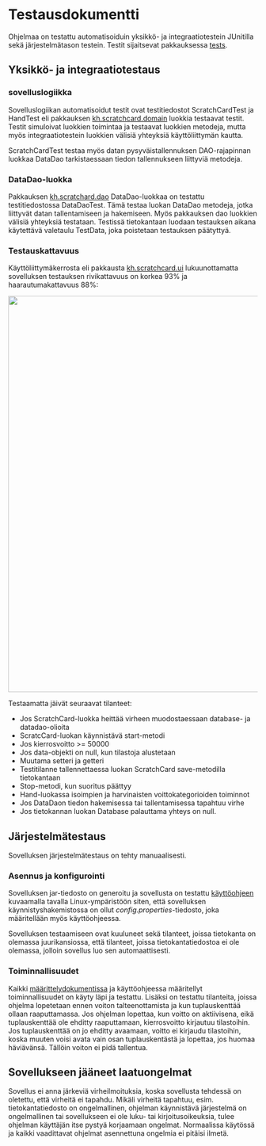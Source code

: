 # Testausdokumentti

Ohjelmaa on testattu automatisoiduin yksikkö- ja integraatiotestein JUnitilla sekä järjestelmätason testein. Testit sijaitsevat pakkauksessa [tests](https://github.com/hartzka/ot-harjoitustyo/tree/master/ScratchCard/src/test/java/tests).

## Yksikkö- ja integraatiotestaus

### sovelluslogiikka

Sovelluslogiikan automatisoidut testit ovat testitiedostot ScratchCardTest ja HandTest eli pakkauksen [kh.scratchcard.domain](https://github.com/hartzka/ot-harjoitustyo/blob/master/ScratchCard/src/main/java/kh/scratchcard/domain) luokkia testaavat testit. Testit simuloivat luokkien toimintaa ja testaavat luokkien metodeja, mutta myös integraatiotestein luokkien välisiä yhteyksiä käyttöliittymän kautta.

ScratchCardTest testaa myös datan pysyväistallennuksen DAO-rajapinnan luokkaa DataDao tarkistaessaan tiedon tallennukseen liittyviä metodeja.

### DataDao-luokka

Pakkauksen [kh.scratchard.dao](https://github.com/hartzka/ot-harjoitustyo/blob/master/ScratchCard/src/main/java/kh/scratchcard/dao) DataDao-luokkaa on testattu testitiedostossa DataDaoTest. Tämä testaa luokan DataDao metodeja, jotka liittyvät datan tallentamiseen ja hakemiseen. Myös pakkauksen dao luokkien välisiä yhteyksiä testataan. Testissä tietokantaan luodaan testauksen aikana käytettävä valetaulu TestData, joka poistetaan testauksen päätyttyä.

### Testauskattavuus

Käyttöliittymäkerrosta eli pakkausta [kh.scratchcard.ui](https://github.com/hartzka/ot-harjoitustyo/blob/master/ScratchCard/src/main/java/kh/scratchcard/ui) lukuunottamatta sovelluksen testauksen rivikattavuus on korkea 93% ja haarautumakattavuus 88%:

<img src="https://github.com/hartzka/ot-harjoitustyo/blob/master/dokumentaatio/kuvat/testaus.png" width="800">

Testaamatta jäivät seuraavat tilanteet:

- Jos ScratchCard-luokka heittää virheen muodostaessaan database- ja datadao-olioita
- ScratcCard-luokan käynnistävä start-metodi
- Jos kierrosvoitto >= 50000
- Jos data-objekti on null, kun tilastoja alustetaan
- Muutama setteri ja getteri
- Testitilanne tallennettaessa luokan ScratchCard save-metodilla tietokantaan
- Stop-metodi, kun suoritus päättyy
- Hand-luokassa isoimpien ja harvinaisten voittokategorioiden toiminnot
- Jos DataDaon tiedon hakemisessa tai tallentamisessa tapahtuu virhe
- Jos tietokannan luokan Database palauttama yhteys on null.


## Järjestelmätestaus

Sovelluksen järjestelmätestaus on tehty manuaalisesti.

### Asennus ja konfigurointi

Sovelluksen jar-tiedosto on generoitu ja sovellusta on testattu [käyttöohjeen](https://github.com/hartzka/ot-harjoitustyo/blob/master/dokumentaatio/kayttoohje.md) kuvaamalla tavalla Linux-ympäristöön siten, että sovelluksen käynnistyshakemistossa on ollut _config.properties_-tiedosto, joka määritellään myös käyttöohjeessa.

Sovelluksen testaamiseen ovat kuuluneet sekä tilanteet, joissa tietokanta on olemassa juurikansiossa, että tilanteet, joissa tietokantatiedostoa ei ole olemassa, jolloin sovellus luo sen automaattisesti.

### Toiminnallisuudet

Kaikki [määrittelydokumentissa](https://github.com/hartzka/ot-harjoitustyo/blob/master/dokumentaatio/vaatimusmaarittely.md) ja käyttöohjeessa määritellyt toiminnallisuudet on käyty läpi ja testattu. Lisäksi on testattu tilanteita, joissa ohjelma lopetetaan ennen voiton talteenottamista ja kun tuplauskenttää ollaan raaputtamassa. Jos ohjelman lopettaa, kun voitto on aktiivisena, eikä tuplauskenttää ole ehditty raaputtamaan, kierrosvoitto kirjautuu tilastoihin. Jos tuplauskenttää on jo ehditty avaamaan, voitto ei kirjaudu tilastoihin, koska muuten voisi avata vain osan tuplauskentästä ja lopettaa, jos huomaa häviävänsä. Tällöin voiton ei pidä tallentua.

## Sovellukseen jääneet laatuongelmat

Sovellus ei anna järkeviä virheilmoituksia, koska sovellusta tehdessä on oletettu, että virheitä ei tapahdu. Mikäli virheitä tapahtuu, esim. tietokantatiedosto on ongelmallinen, ohjelman käynnistävä järjestelmä on ongelmallinen tai sovellukseen ei ole luku- tai kirjoitusoikeuksia, tulee ohjelman käyttäjän itse pystyä korjaamaan ongelmat. Normaalissa käytössä ja kaikki vaadittavat ohjelmat asennettuna ongelmia ei pitäisi ilmetä.

